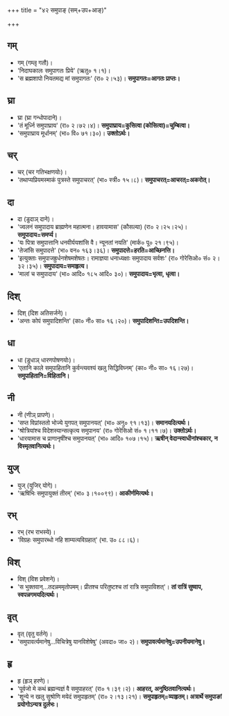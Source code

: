 +++
title = "४२ समुपाङ् (सम्+उप+आङ्)"

+++

## गम्
- गम् (गम्लृ गतौ)।
- 'निदाघकालः समुपागतः प्रिये' (ऋतु० १।१)।
- 'स ब्रह्मशापो नियतमद्य मां समुपागतः' (रा० २।५३)। **समुपागतः=आगतः प्राप्तः।**

## घ्रा
- घ्रा (घ्रा गन्धोपादाने)।
- 'तं मूर्ध्नि समुपाघ्राय' (रा० २।७२।४)। **समुपाघ्राय=कुसित्वा (कोसित्वा)=चुम्बित्वा।**
- 'समुपाघ्राय मूर्धानम्' (भा० वि० ७१।३०)। **उक्तोऽर्थः।**

## चर्
- चर् (चर गतिभक्षणयोः)।
- 'तथाप्यप्रियमस्माकं पुत्रस्ते समुपाचरत्' (भा० स्त्री० १५।८)। **समुपाचरत्=आचरत्=अकरोत्।**

## दा
- दा (डुदाञ् दाने)।
- 'ज्वलनं समुपादाय ब्राह्मणेन महात्मना। हावयामास' (कौसल्या) (रा० २।२५।२५)। **समुपादाय=समर्प्य।**
- 'यः पित्रा समुपात्तानि धनवीर्ययशांसि वै। न्यूनतां नयति' (मार्क० पू० २१।९५)।
- 'तेजांसि समुपादत्ते' (भा० वन० १६३।३६)। **समुपादत्ते=हरति=आच्छिनत्ति।**
- 'इत्युक्ताः समुपाजह्रुर्धनशेषमशेषतः। रामाज्ञया धनाध्यक्षाः समुपादाय सर्वशः' (रा० गोरेसिओ० सं० २।३२।३५)। **समुपादाय=समाहृत्य।**
- 'मालां च समुपादाय' (भा० आदि० १८५ आदि० ३०)। **समुपादाय=भृत्वा, धृत्वा।**

## दिश्
- दिश् (दिश अतिसर्जने)।
- 'अन्तः कोपं समुपादिशन्ति' (का० नी० सा० १६।२०)। **समुपादिशन्ति=उपदिशन्ति।**

## धा
- धा (डुधाञ् धारणपोषणयोः)।
- 'एतानि काले समुपाहितानि कुर्वन्त्यवश्यं खलु सिद्धिविघ्नम्' (का० नी० सा० १६।२७)। **समुपाहितानि=विहितानि।**

## नी
- नी (णीञ् प्रापणे)।
- 'सप्त विप्रांस्ततो भोज्ये युगपत् समुपानयत्' (भा० अनु० ९१।१३)। **समानयदित्यर्थः।**
- 'श्रोत्रियांश्च विदेशस्यान्सत्कृत्य समुपानय' (रा० गोरेसिओ सं० १।११।७)। **उक्तोऽर्थः।**
- 'धारयामास च प्राणानृषींश्च समुपानयत्' (भा० आदि० १०७।१५)। **ऋषीन् वेदान्स्वाधीनांश्चकार, न विस्मृतवानित्यर्थः।**

## युज्
- युज् (युजिर् योगे)।
- 'ऋषिभिः समुपायुक्तं तीरम्' (भा० ३।१००९९)। **आकीर्णमित्यर्थः।**

## रभ्
- रभ् (रभ राभस्ये)।
- 'विग्रहः समुपारब्धो नहि शाम्यत्यविग्रहात्' (भा. उ० ८८।६)।

## विश्
- विश् (विश प्रवेशने)।
- 'स भुक्तवान्…तदन्नममृतोपमम्। प्रीतश्च परितुष्टश्च तां रात्रि समुपाविशत्'। **तां रात्रिं सुष्वाप, स्वपन्नगमयदित्यर्थः।**

## वृत्
- वृत् (वृतु वर्तने)।
- 'समुपावर्त्यमानेषु…विचित्रेषु यानविशेषेषु' (अवदा० जा० २)। **समुपावर्त्यमानेषु=उपनीयमानेषु।**

## हृ
- हृ (हृञ् हरणे)।
- 'पूर्वजो मे कथं ब्रह्मन्यज्ञं वै समुपाहरत्' (रा० १।३९।२)। **आहरत्, अनुष्ठितवानित्यर्थः।**
- 'शून्ये न खलु सुश्रोणि मयेदं समुपाहृतम्' (रा० २।१३।२१)। **समुपाहृतम्=व्याहृतम्। अत्रार्थे समुपाङां प्रयोगोऽन्यत्र दुर्लभः।**
